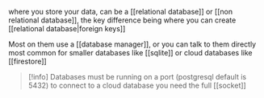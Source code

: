 where you store your data, can be a [[relational database]] or [[non relational database]], the key difference being where you can create [[relational database|foreign keys]]

Most on them use a [[database manager]], or you can talk to them directly most common for smaller databases like [[sqlite]] or cloud databases like [[firestore]]


> [!info]
> Databases must be running on a port (postgresql default is 5432) 
> to connect to a cloud database you need the full [[socket]]
